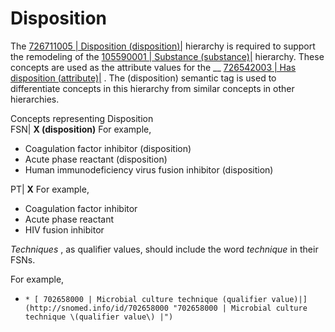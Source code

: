 # Disposition

The [ 726711005 | Disposition (disposition)|](http://snomed.info/id/726711005 "726711005 | Disposition \(disposition\) |") hierarchy is required to support the remodeling of the [ 105590001 | Substance (substance)|](http://snomed.info/id/105590001 "105590001 | Substance \(substance\) |") hierarchy. These concepts are used as the attribute values for the __ [ 726542003 | Has disposition (attribute)|](http://snomed.info/id/726542003 "726542003 | Has disposition \(attribute\) |") . The (disposition) semantic tag is used to differentiate concepts in this hierarchy from similar concepts in other hierarchies. 

Concepts representing Disposition  
FSN| **X (disposition)** For example,

  * Coagulation factor inhibitor (disposition)
  * Acute phase reactant (disposition)
  * Human immunodeficiency virus fusion inhibitor (disposition)

  
PT| **X** For example,

  * Coagulation factor inhibitor
  * Acute phase reactant
  * HIV fusion inhibitor

  
  
 _Techniques_ , as qualifier values, should include the word _technique_ in their FSNs. 

For example,

  *     * [ 702658000 | Microbial culture technique (qualifier value)|](http://snomed.info/id/702658000 "702658000 | Microbial culture technique \(qualifier value\) |")


